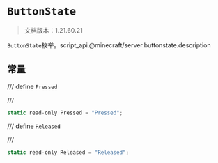 # `ButtonState`

> 文档版本：1.21.60.21

`ButtonState`枚举。script_api.@minecraft/server.buttonstate.description

## 常量

/// define
`Pressed`


///

```js
static read-only Pressed = "Pressed";
```


/// define
`Released`


///

```js
static read-only Released = "Released";
```


